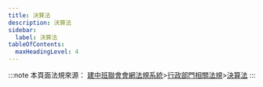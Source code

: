 ```yaml
---
title: 決算法
description: 決算法
sidebar:
  label: 決算法
tableOfContents:
  maxHeadingLevel: 4
---
```


:::note
本頁面法規來源：
[建中班聯會會網法規系統](https://ckhssc.wordpress.com/%e6%b3%95%e8%a6%8f%e7%b3%bb%e7%b5%b1/)\>[行政部門相關法規](https://ckhssc.wordpress.com/%e8%a1%8c%e6%94%bf%e9%83%a8%e9%96%80%e7%9b%b8%e9%97%9c%e6%b3%95%e8%a6%8f/)\>[決算法](https://drive.google.com/file/d/1Yuqu09YSfOAEAGvcMJCmODY_27defCJO/view?usp=share_link)
:::